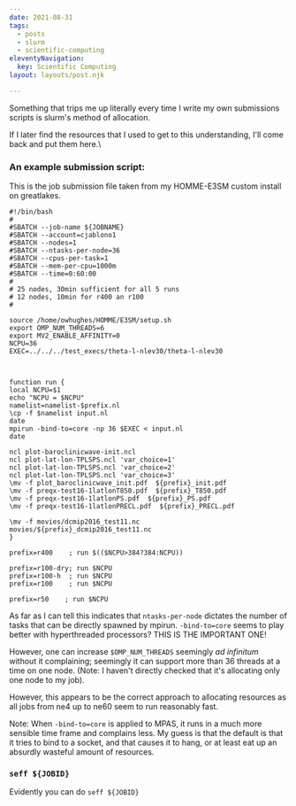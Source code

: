 ```yaml
---
date: 2021-08-31
tags:
  - posts
  - slurm
  - scientific-computing
eleventyNavigation:
  key: Scientific Computing
layout: layouts/post.njk

---
```



Something that trips me up literally every time I write my own submissions scripts is slurm's method of allocation.

If I later find the resources that I used to get to this understanding, I'll come back and put them here.\

### An example submission script:

This is the job submission file taken from my HOMME-E3SM custom install on greatlakes. 

```
#!/bin/bash
#
#SBATCH --job-name ${JOBNAME}
#SBATCH --account=cjablono1
#SBATCH --nodes=1
#SBATCH --ntasks-per-node=36
#SBATCH --cpus-per-task=1
#SBATCH --mem-per-cpu=1000m 
#SBATCH --time=0:60:00
#
# 25 nodes, 30min sufficient for all 5 runs
# 12 nodes, 10min for r400 an r100
# 

source /home/owhughes/HOMME/E3SM/setup.sh
export OMP_NUM_THREADS=6
export MV2_ENABLE_AFFINITY=0
NCPU=36
EXEC=../../../test_execs/theta-l-nlev30/theta-l-nlev30



function run { 
local NCPU=$1
echo "NCPU = $NCPU"
namelist=namelist-$prefix.nl
\cp -f $namelist input.nl
date
mpirun -bind-to=core -np 36 $EXEC < input.nl
date

ncl plot-baroclinicwave-init.ncl
ncl plot-lat-lon-TPLSPS.ncl 'var_choice=1'
ncl plot-lat-lon-TPLSPS.ncl 'var_choice=2'
ncl plot-lat-lon-TPLSPS.ncl 'var_choice=3'
\mv -f plot_baroclinicwave_init.pdf  ${prefix}_init.pdf
\mv -f preqx-test16-1latlonT850.pdf  ${prefix}_T850.pdf
\mv -f preqx-test16-1latlonPS.pdf  ${prefix}_PS.pdf
\mv -f preqx-test16-1latlonPRECL.pdf  ${prefix}_PRECL.pdf

\mv -f movies/dcmip2016_test11.nc    movies/${prefix}_dcmip2016_test11.nc
}

prefix=r400    ; run $(($NCPU>384?384:NCPU))

prefix=r100-dry; run $NCPU
prefix=r100-h  ; run $NCPU
prefix=r100    ; run $NCPU

prefix=r50    ; run $NCPU

```



As far as I can tell this indicates that `ntasks-per-node` dictates the number of tasks that can be directly spawned by 
mpirun. `-bind-to=core` seems to play better with hyperthreaded processors? THIS IS THE IMPORTANT ONE!

However, one can increase `$OMP_NUM_THREADS` seemingly _ad infinitum_ without it complaining; seemingly it can support more than
36 threads at a time on one node. (Note: I haven't directly checked that it's allocating only one node to my job).

However, this appears to be the correct approach to allocating resources as all jobs from ne4 up to ne60 seem to run reasonably fast.


Note: When `-bind-to=core` is applied to MPAS, it runs in a much more sensible time frame and complains less. My guess
is that the default is that it tries to bind to a socket, and that causes it to hang, or at least eat up an absurdly wasteful 
amount of resources.

### `seff ${JOBID}`
Evidently you can do `seff ${JOBID}` 
